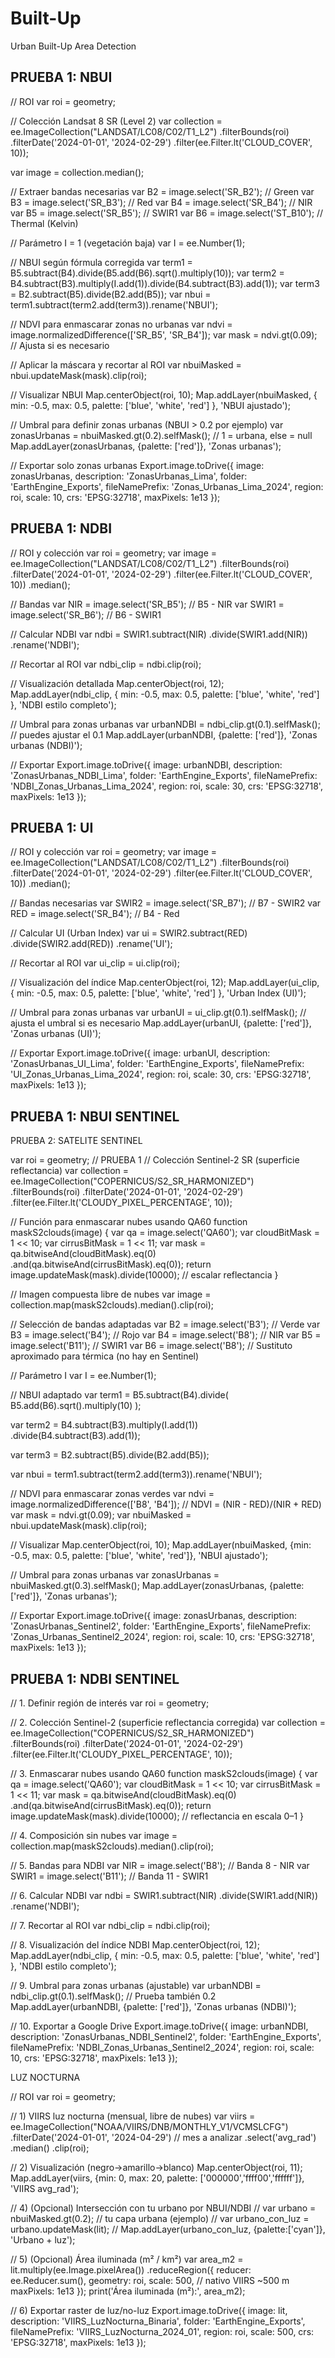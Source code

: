 # Built-Up
Urban Built-Up Area Detection

## PRUEBA 1: NBUI
// ROI
var roi = geometry;

// Colección Landsat 8 SR (Level 2)
var collection = ee.ImageCollection("LANDSAT/LC08/C02/T1_L2")
  .filterBounds(roi)
  .filterDate('2024-01-01', '2024-02-29')
  .filter(ee.Filter.lt('CLOUD_COVER', 10));

var image = collection.median();

// Extraer bandas necesarias
var B2 = image.select('SR_B2'); // Green
var B3 = image.select('SR_B3'); // Red
var B4 = image.select('SR_B4'); // NIR
var B5 = image.select('SR_B5'); // SWIR1
var B6 = image.select('ST_B10'); // Thermal (Kelvin)

// Parámetro I = 1 (vegetación baja)
var I = ee.Number(1);

// NBUI según fórmula corregida
var term1 = B5.subtract(B4).divide(B5.add(B6).sqrt().multiply(10));
var term2 = B4.subtract(B3).multiply(I.add(1)).divide(B4.subtract(B3).add(1));
var term3 = B2.subtract(B5).divide(B2.add(B5));
var nbui = term1.subtract(term2.add(term3)).rename('NBUI');

// NDVI para enmascarar zonas no urbanas
var ndvi = image.normalizedDifference(['SR_B5', 'SR_B4']);
var mask = ndvi.gt(0.09); // Ajusta si es necesario

// Aplicar la máscara y recortar al ROI
var nbuiMasked = nbui.updateMask(mask).clip(roi);

// Visualizar NBUI
Map.centerObject(roi, 10);
Map.addLayer(nbuiMasked, {
  min: -0.5,
  max: 0.5,
  palette: ['blue', 'white', 'red']
}, 'NBUI ajustado');

// Umbral para definir zonas urbanas (NBUI > 0.2 por ejemplo)
var zonasUrbanas = nbuiMasked.gt(0.2).selfMask(); // 1 = urbana, else = null
Map.addLayer(zonasUrbanas, {palette: ['red']}, 'Zonas urbanas');

// Exportar solo zonas urbanas
Export.image.toDrive({
  image: zonasUrbanas,
  description: 'ZonasUrbanas_Lima',
  folder: 'EarthEngine_Exports',
  fileNamePrefix: 'Zonas_Urbanas_Lima_2024',
  region: roi,
  scale: 10,
  crs: 'EPSG:32718',
  maxPixels: 1e13
});


## PRUEBA 1: NDBI

// ROI y colección
var roi = geometry;
var image = ee.ImageCollection("LANDSAT/LC08/C02/T1_L2")
  .filterBounds(roi)
  .filterDate('2024-01-01', '2024-02-29')
  .filter(ee.Filter.lt('CLOUD_COVER', 10))
  .median();

// Bandas
var NIR = image.select('SR_B5');   // B5 - NIR
var SWIR1 = image.select('SR_B6'); // B6 - SWIR1

// Calcular NDBI
var ndbi = SWIR1.subtract(NIR)
  .divide(SWIR1.add(NIR))
  .rename('NDBI');

// Recortar al ROI
var ndbi_clip = ndbi.clip(roi);

// Visualización detallada
Map.centerObject(roi, 12);
Map.addLayer(ndbi_clip, {
  min: -0.5,
  max: 0.5,
  palette: ['blue', 'white', 'red']
}, 'NDBI estilo completo');

// Umbral para zonas urbanas
var urbanNDBI = ndbi_clip.gt(0.1).selfMask(); // puedes ajustar el 0.1
Map.addLayer(urbanNDBI, {palette: ['red']}, 'Zonas urbanas (NDBI)');

// Exportar
Export.image.toDrive({
  image: urbanNDBI,
  description: 'ZonasUrbanas_NDBI_Lima',
  folder: 'EarthEngine_Exports',
  fileNamePrefix: 'NDBI_Zonas_Urbanas_Lima_2024',
  region: roi,
  scale: 30,
  crs: 'EPSG:32718',
  maxPixels: 1e13
});



## PRUEBA 1: UI

// ROI y colección
var roi = geometry;
var image = ee.ImageCollection("LANDSAT/LC08/C02/T1_L2")
  .filterBounds(roi)
  .filterDate('2024-01-01', '2024-02-29')
  .filter(ee.Filter.lt('CLOUD_COVER', 10))
  .median();

// Bandas necesarias
var SWIR2 = image.select('SR_B7'); // B7 - SWIR2
var RED = image.select('SR_B4');   // B4 - Red

// Calcular UI (Urban Index)
var ui = SWIR2.subtract(RED)
  .divide(SWIR2.add(RED))
  .rename('UI');

// Recortar al ROI
var ui_clip = ui.clip(roi);

// Visualización del índice
Map.centerObject(roi, 12);
Map.addLayer(ui_clip, {
  min: -0.5,
  max: 0.5,
  palette: ['blue', 'white', 'red']
}, 'Urban Index (UI)');

// Umbral para zonas urbanas
var urbanUI = ui_clip.gt(0.1).selfMask(); // ajusta el umbral si es necesario
Map.addLayer(urbanUI, {palette: ['red']}, 'Zonas urbanas (UI)');

// Exportar
Export.image.toDrive({
  image: urbanUI,
  description: 'ZonasUrbanas_UI_Lima',
  folder: 'EarthEngine_Exports',
  fileNamePrefix: 'UI_Zonas_Urbanas_Lima_2024',
  region: roi,
  scale: 30,
  crs: 'EPSG:32718',
  maxPixels: 1e13
});




## PRUEBA 1: NBUI SENTINEL

PRUEBA 2: SATELITE SENTINEL

var roi = geometry;
// PRUEBA 1
// Colección Sentinel-2 SR (superficie reflectancia)
var collection = ee.ImageCollection("COPERNICUS/S2_SR_HARMONIZED")
  .filterBounds(roi)
  .filterDate('2024-01-01', '2024-02-29')
  .filter(ee.Filter.lt('CLOUDY_PIXEL_PERCENTAGE', 10));

// Función para enmascarar nubes usando QA60
function maskS2clouds(image) {
  var qa = image.select('QA60');
  var cloudBitMask = 1 << 10;
  var cirrusBitMask = 1 << 11;
  var mask = qa.bitwiseAnd(cloudBitMask).eq(0)
               .and(qa.bitwiseAnd(cirrusBitMask).eq(0));
  return image.updateMask(mask).divide(10000);  // escalar reflectancia
}

// Imagen compuesta libre de nubes
var image = collection.map(maskS2clouds).median().clip(roi);

// Selección de bandas adaptadas
var B2 = image.select('B3');   // Verde
var B3 = image.select('B4');   // Rojo
var B4 = image.select('B8');   // NIR
var B5 = image.select('B11');  // SWIR1
var B6 = image.select('B8');   // Sustituto aproximado para térmica (no hay en Sentinel)

// Parámetro I
var I = ee.Number(1);

// NBUI adaptado
var term1 = B5.subtract(B4).divide(
  B5.add(B6).sqrt().multiply(10)
);

var term2 = B4.subtract(B3).multiply(I.add(1))
  .divide(B4.subtract(B3).add(1));

var term3 = B2.subtract(B5).divide(B2.add(B5));

var nbui = term1.subtract(term2.add(term3)).rename('NBUI');

// NDVI para enmascarar zonas verdes
var ndvi = image.normalizedDifference(['B8', 'B4']); // NDVI = (NIR - RED)/(NIR + RED)
var mask = ndvi.gt(0.09);
var nbuiMasked = nbui.updateMask(mask).clip(roi);

// Visualizar
Map.centerObject(roi, 10);
Map.addLayer(nbuiMasked, {min: -0.5, max: 0.5, palette: ['blue', 'white', 'red']}, 'NBUI ajustado');

// Umbral para zonas urbanas
var zonasUrbanas = nbuiMasked.gt(0.3).selfMask();
Map.addLayer(zonasUrbanas, {palette: ['red']}, 'Zonas urbanas');

// Exportar
Export.image.toDrive({
  image: zonasUrbanas,
  description: 'ZonasUrbanas_Sentinel2',
  folder: 'EarthEngine_Exports',
  fileNamePrefix: 'Zonas_Urbanas_Sentinel2_2024',
  region: roi,
  scale: 10,
  crs: 'EPSG:32718',
  maxPixels: 1e13
});





## PRUEBA 1: NDBI SENTINEL
// 1. Definir región de interés
var roi = geometry;

// 2. Colección Sentinel-2 (superficie reflectancia corregida)
var collection = ee.ImageCollection("COPERNICUS/S2_SR_HARMONIZED")
  .filterBounds(roi)
  .filterDate('2024-01-01', '2024-02-29')
  .filter(ee.Filter.lt('CLOUDY_PIXEL_PERCENTAGE', 10));

// 3. Enmascarar nubes usando QA60
function maskS2clouds(image) {
  var qa = image.select('QA60');
  var cloudBitMask = 1 << 10;
  var cirrusBitMask = 1 << 11;
  var mask = qa.bitwiseAnd(cloudBitMask).eq(0)
               .and(qa.bitwiseAnd(cirrusBitMask).eq(0));
  return image.updateMask(mask).divide(10000);  // reflectancia en escala 0–1
}

// 4. Composición sin nubes
var image = collection.map(maskS2clouds).median().clip(roi);

// 5. Bandas para NDBI
var NIR = image.select('B8');   // Banda 8 - NIR
var SWIR1 = image.select('B11'); // Banda 11 - SWIR1

// 6. Calcular NDBI
var ndbi = SWIR1.subtract(NIR)
                .divide(SWIR1.add(NIR))
                .rename('NDBI');

// 7. Recortar al ROI
var ndbi_clip = ndbi.clip(roi);

// 8. Visualización del índice NDBI
Map.centerObject(roi, 12);
Map.addLayer(ndbi_clip, {
  min: -0.5, 
  max: 0.5, 
  palette: ['blue', 'white', 'red']
}, 'NDBI estilo completo');

// 9. Umbral para zonas urbanas (ajustable)
var urbanNDBI = ndbi_clip.gt(0.1).selfMask();  // Prueba también 0.2
Map.addLayer(urbanNDBI, {palette: ['red']}, 'Zonas urbanas (NDBI)');

// 10. Exportar a Google Drive
Export.image.toDrive({
  image: urbanNDBI,
  description: 'ZonasUrbanas_NDBI_Sentinel2',
  folder: 'EarthEngine_Exports',
  fileNamePrefix: 'NDBI_Zonas_Urbanas_Sentinel2_2024',
  region: roi,
  scale: 10,
  crs: 'EPSG:32718',
  maxPixels: 1e13
});



LUZ NOCTURNA

// ROI
var roi = geometry;

// 1) VIIRS luz nocturna (mensual, libre de nubes)
var viirs = ee.ImageCollection("NOAA/VIIRS/DNB/MONTHLY_V1/VCMSLCFG")
  .filterDate('2024-01-01', '2024-04-29')  // mes a analizar
  .select('avg_rad')
  .median()
  .clip(roi);

// 2) Visualización (negro→amarillo→blanco)
Map.centerObject(roi, 11);
Map.addLayer(viirs, {min: 0, max: 20, palette: ['000000','ffff00','ffffff']}, 'VIIRS avg_rad');



// 4) (Opcional) Intersección con tu urbano por NBUI/NDBI
// var urbano = nbuiMasked.gt(0.2);       // tu capa urbana (ejemplo)
// var urbano_con_luz = urbano.updateMask(lit); 
// Map.addLayer(urbano_con_luz, {palette:['cyan']}, 'Urbano + luz');

// 5) (Opcional) Área iluminada (m² / km²)
var area_m2 = lit.multiply(ee.Image.pixelArea())
  .reduceRegion({
    reducer: ee.Reducer.sum(),
    geometry: roi,
    scale: 500,       // nativo VIIRS ~500 m
    maxPixels: 1e13
  });
print('Área iluminada (m²):', area_m2);

// 6) Exportar raster de luz/no-luz
Export.image.toDrive({
  image: lit,
  description: 'VIIRS_LuzNocturna_Binaria',
  folder: 'EarthEngine_Exports',
  fileNamePrefix: 'VIIRS_LuzNocturna_2024_01',
  region: roi,
  scale: 500,
  crs: 'EPSG:32718',
  maxPixels: 1e13
});

